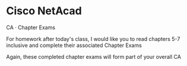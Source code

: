 # Cisco NetAcad

 CA · Chapter Exams

For homework after today's class, I would like you to read chapters 5-7 inclusive and complete their associated Chapter Exams

Again, these completed chapter exams will form part of your overall CA